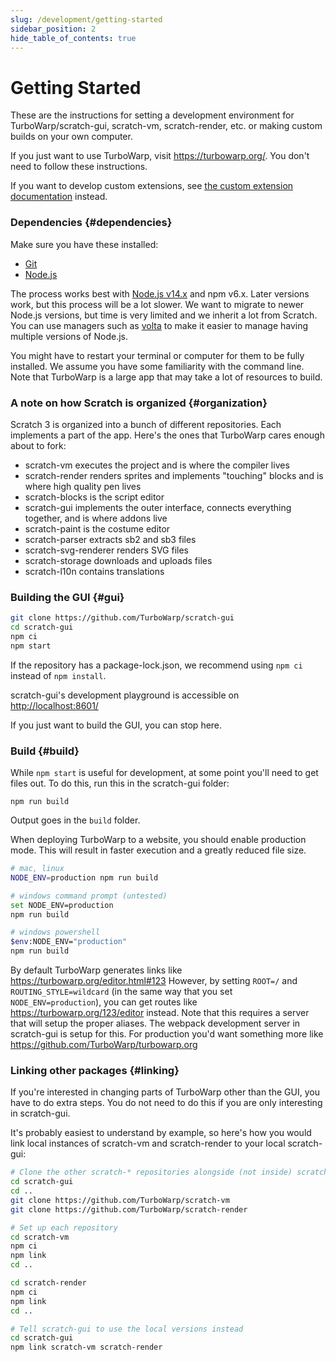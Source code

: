 ```yaml
---
slug: /development/getting-started
sidebar_position: 2
hide_table_of_contents: true
---
```


# Getting Started

These are the instructions for setting a development environment for TurboWarp/scratch-gui, scratch-vm, scratch-render, etc. or making custom builds on your own computer.

If you just want to use TurboWarp, visit https://turbowarp.org/. You don't need to follow these instructions.

If you want to develop custom extensions, see [the custom extension documentation](./extensions/introduction.md) instead.

### Dependencies {#dependencies}

Make sure you have these installed:

 - [Git](https://git-scm.com)
 - [Node.js](https://nodejs.org/en/)

The process works best with [Node.js v14.x](https://nodejs.org/download/release/v14.21.0/) and npm v6.x. Later versions work, but this process will be a lot slower. We want to migrate to newer Node.js versions, but time is very limited and we inherit a lot from Scratch. You can use managers such as [volta](https://volta.sh/) to make it easier to manage having multiple versions of Node.js.

You might have to restart your terminal or computer for them to be fully installed. We assume you have some familiarity with the command line. Note that TurboWarp is a large app that may take a lot of resources to build.

### A note on how Scratch is organized {#organization}

Scratch 3 is organized into a bunch of different repositories. Each implements a part of the app. Here's the ones that TurboWarp cares enough about to fork:

 - scratch-vm executes the project and is where the compiler lives
 - scratch-render renders sprites and implements "touching" blocks and is where high quality pen lives
 - scratch-blocks is the script editor
 - scratch-gui implements the outer interface, connects everything together, and is where addons live
 - scratch-paint is the costume editor
 - scratch-parser extracts sb2 and sb3 files
 - scratch-svg-renderer renders SVG files
 - scratch-storage downloads and uploads files
 - scratch-l10n contains translations

### Building the GUI {#gui}

```bash
git clone https://github.com/TurboWarp/scratch-gui
cd scratch-gui
npm ci
npm start
```

If the repository has a package-lock.json, we recommend using `npm ci` instead of `npm install`.

scratch-gui's development playground is accessible on [http://localhost:8601/](http://localhost:8601/)

If you just want to build the GUI, you can stop here.

### Build {#build}

While `npm start` is useful for development, at some point you'll need to get files out. To do this, run this in the scratch-gui folder:

```
npm run build
```

Output goes in the `build` folder.

When deploying TurboWarp to a website, you should enable production mode. This will result in faster execution and a greatly reduced file size.

```bash
# mac, linux
NODE_ENV=production npm run build

# windows command prompt (untested)
set NODE_ENV=production
npm run build

# windows powershell
$env:NODE_ENV="production"
npm run build
```

By default TurboWarp generates links like https://turbowarp.org/editor.html#123 However, by setting `ROOT=/` and `ROUTING_STYLE=wildcard` (in the same way that you set `NODE_ENV=production`), you can get routes like https://turbowarp.org/123/editor instead. Note that this requires a server that will setup the proper aliases. The webpack development server in scratch-gui is setup for this. For production you'd want something more like https://github.com/TurboWarp/turbowarp.org

### Linking other packages {#linking}

If you're interested in changing parts of TurboWarp other than the GUI, you have to do extra steps. You do not need to do this if you are only interesting in scratch-gui.

It's probably easiest to understand by example, so here's how you would link local instances of scratch-vm and scratch-render to your local scratch-gui:

```bash
# Clone the other scratch-* repositories alongside (not inside) scratch-gui
cd scratch-gui
cd ..
git clone https://github.com/TurboWarp/scratch-vm
git clone https://github.com/TurboWarp/scratch-render

# Set up each repository
cd scratch-vm
npm ci
npm link
cd ..

cd scratch-render
npm ci
npm link
cd ..

# Tell scratch-gui to use the local versions instead
cd scratch-gui
npm link scratch-vm scratch-render
```

